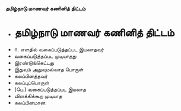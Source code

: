**தமிழ்நாடு மாணவர் கணினித் திட்டம்**
- # தமிழ்நாடு மாணவர் கணினித் திட்டம்
- n. எளதில் வகைப்படுத்தப்பட இயலாதவர்
- வகைப்படுத்தப்பட முடியாதது
- இரண்டுங்கெட்டது
- இதுவும் அதுவுமல்லாத பொருள்
- கலப்பினத்தவர்
- கலப்புப்பொருள்
- (பெ.) வகைப்படுத்தப்பட இயலாத
- விளக்கிக்கூற முடியாத
- கலப்பினமான.


